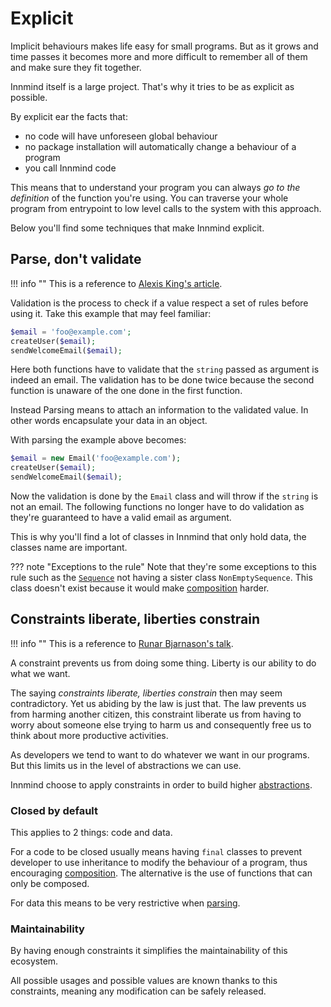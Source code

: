 # Explicit

Implicit behaviours makes life easy for small programs. But as it grows and time passes it becomes more and more difficult to remember all of them and make sure they fit together.

Innmind itself is a large project. That's why it tries to be as explicit as possible.

By explicit ear the facts that:

- no code will have unforeseen global behaviour
- no package installation will automatically change a behaviour of a program
- you call Innmind code

This means that to understand your program you can always _go to the definition_ of the function you're using. You can traverse your whole program from entrypoint to low level calls to the system with this approach.

Below you'll find some techniques that make Innmind explicit.

## Parse, don't validate

!!! info ""
    This is a reference to [Alexis King's article](https://lexi-lambda.github.io/blog/2019/11/05/parse-don-t-validate/).

Validation is the process to check if a value respect a set of rules before using it. Take this example that may feel familiar:

```php
$email = 'foo@example.com';
createUser($email);
sendWelcomeEmail($email);
```

Here both functions have to validate that the `string` passed as argument is indeed an email. The validation has to be done twice because the second function is unaware of the one done in the first function.

Instead Parsing means to attach an information to the validated value. In other words encapsulate your data in an object.

With parsing the example above becomes:

```php
$email = new Email('foo@example.com');
createUser($email);
sendWelcomeEmail($email);
```

Now the validation is done by the `Email` class and will throw if the `string` is not an email. The following functions no longer have to do validation as they're guaranteed to have a valid email as argument.

This is why you'll find a lot of classes in Innmind that only hold data, the classes name are important.

??? note "Exceptions to the rule"
    Note that they're some exceptions to this rule such as the [`Sequence`](../getting-started/handling-data/sequence.md) not having a sister class `NonEmptySequence`. This class doesn't exist because it would make [composition](oop-fp.md#composition) harder.

## Constraints liberate, liberties constrain

!!! info ""
    This is a reference to [Runar Bjarnason's talk](https://www.youtube.com/watch?v=GqmsQeSzMdw).

A constraint prevents us from doing some thing. Liberty is our ability to do what we want.

The saying _constraints liberate, liberties constrain_ then may seem contradictory. Yet us abiding by the law is just that. The law prevents us from harming another citizen, this constraint liberate us from having to worry about someone else trying to harm us and consequently free us to think about more productive activities.

As developers we tend to want to do whatever we want in our programs. But this limits us in the level of abstractions we can use.

Innmind choose to apply constraints in order to build higher [abstractions](abstractions.md).

### Closed by default

This applies to 2 things: code and data.

For a code to be closed usually means having `final` classes to prevent developer to use inheritance to modify the behaviour of a program, thus encouraging [composition](oop-fp.md#composition). The alternative is the use of functions that can only be composed.

For data this means to be very restrictive when [parsing](#parse-dont-validate).

### Maintainability

By having enough constraints it simplifies the maintainability of this ecosystem.

All possible usages and possible values are known thanks to this constraints, meaning any modification can be safely released.
